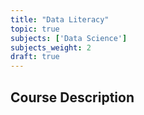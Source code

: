 ```yaml
---
title: "Data Literacy"
topic: true
subjects: ['Data Science']
subjects_weight: 2
draft: true
---
```


## Course Description